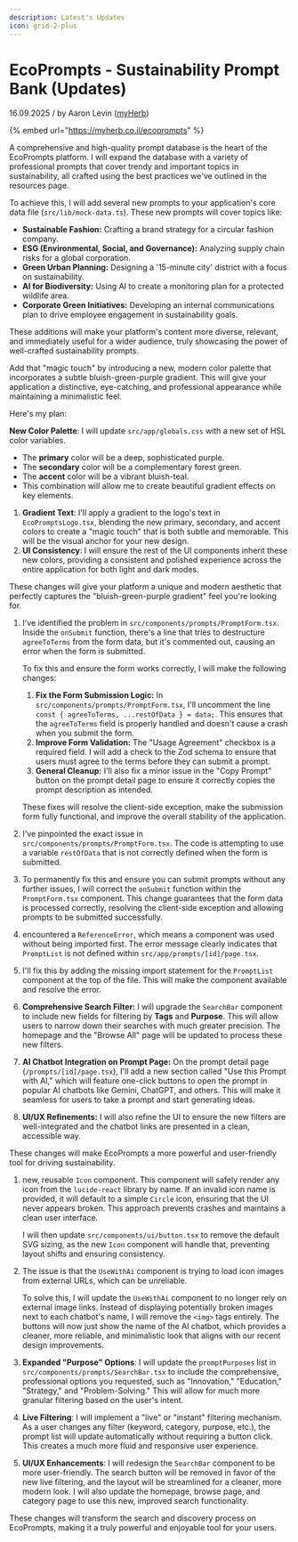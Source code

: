 ```yaml
---
description: Latest's Updates
icon: grid-2-plus
---
```


# EcoPrompts - Sustainability Prompt Bank (Updates)

16.09.2025 / by Aaron Levin ([myHerb](https://www.myherb.co.il/))

{% embed url="https://myherb.co.il/ecoprompts" %}

A comprehensive and high-quality prompt database is the heart of the EcoPrompts platform. I will expand the database with a variety of professional prompts that cover trendy and important topics in sustainability, all crafted using the best practices we've outlined in the resources page.

To achieve this, I will add several new prompts to your application's core data file (`src/lib/mock-data.ts`). These new prompts will cover topics like:

* **Sustainable Fashion:** Crafting a brand strategy for a circular fashion company.
* **ESG (Environmental, Social, and Governance):** Analyzing supply chain risks for a global corporation.
* **Green Urban Planning:** Designing a '15-minute city' district with a focus on sustainability.
* **AI for Biodiversity:** Using AI to create a monitoring plan for a protected wildlife area.
* **Corporate Green Initiatives:** Developing an internal communications plan to drive employee engagement in sustainability goals.

These additions will make your platform's content more diverse, relevant, and immediately useful for a wider audience, truly showcasing the power of well-crafted sustainability prompts.

Add that "magic touch" by introducing a new, modern color palette that incorporates a subtle bluish-green-purple gradient. This will give your application a distinctive, eye-catching, and professional appearance while maintaining a minimalistic feel.

Here's my plan:

**New Color Palette**: I will update `src/app/globals.css` with a new set of HSL color variables.

* The **primary** color will be a deep, sophisticated purple.
* The **secondary** color will be a complementary forest green.
* The **accent** color will be a vibrant bluish-teal.
* This combination will allow me to create beautiful gradient effects on key elements.

1. **Gradient Text**: I'll apply a gradient to the logo's text in `EcoPromptsLogo.tsx`, blending the new primary, secondary, and accent colors to create a "magic touch" that is both subtle and memorable. This will be the visual anchor for your new design.
2. **UI Consistency**: I will ensure the rest of the UI components inherit these new colors, providing a consistent and polished experience across the entire application for both light and dark modes.

These changes will give your platform a unique and modern aesthetic that perfectly captures the "bluish-green-purple gradient" feel you're looking for.

1.  &#x20;I've identified the problem in `src/components/prompts/PromptForm.tsx`. Inside the `onSubmit` function, there's a line that tries to destructure `agreeToTerms` from the form data, but it's commented out, causing an error when the form is submitted.

    To fix this and ensure the form works correctly, I will make the following changes:

    1. **Fix the Form Submission Logic:** In `src/components/prompts/PromptForm.tsx`, I'll uncomment the line `const { agreeToTerms, ...restOfData } = data;`. This ensures that the `agreeToTerms` field is properly handled and doesn't cause a crash when you submit the form.
    2. **Improve Form Validation:** The "Usage Agreement" checkbox is a required field. I will add a check to the Zod schema to ensure that users must agree to the terms before they can submit a prompt.
    3. **General Cleanup:** I'll also fix a minor issue in the "Copy Prompt" button on the prompt detail page to ensure it correctly copies the prompt description as intended.

    These fixes will resolve the client-side exception, make the submission form fully functional, and improve the overall stability of the application.
2. I've pinpointed the exact issue in `src/components/prompts/PromptForm.tsx`. The code is attempting to use a variable `restOfData` that is not correctly defined when the form is submitted.
3. To permanently fix this and ensure you can submit prompts without any further issues, I will correct the `onSubmit` function within the `PromptForm.tsx` component. This change guarantees that the form data is processed correctly, resolving the client-side exception and allowing prompts to be submitted successfully.
4. encountered a `ReferenceError`, which means a component was used without being imported first. The error message clearly indicates that `PromptList` is not defined within `src/app/prompts/[id]/page.tsx`.
5. I'll fix this by adding the missing import statement for the `PromptList` component at the top of the file. This will make the component available and resolve the error.
6. **Comprehensive Search Filter:** I will upgrade the `SearchBar` component to include new fields for filtering by **Tags** and **Purpose**. This will allow users to narrow down their searches with much greater precision. The homepage and the "Browse All" page will be updated to process these new filters.
7. **AI Chatbot Integration on Prompt Page:** On the prompt detail page (`/prompts/[id]/page.tsx`), I'll add a new section called "Use this Prompt with AI," which will feature one-click buttons to open the prompt in popular AI chatbots like Gemini, ChatGPT, and others. This will make it seamless for users to take a prompt and start generating ideas.
8. **UI/UX Refinements:** I will also refine the UI to ensure the new filters are well-integrated and the chatbot links are presented in a clean, accessible way.

These changes will make EcoPrompts a more powerful and user-friendly tool for driving sustainability.

1.  new, reusable `Icon` component. This component will safely render any icon from the `lucide-react` library by name. If an invalid icon name is provided, it will default to a simple `Circle` icon, ensuring that the UI never appears broken. This approach prevents crashes and maintains a clean user interface.

    I will then update `src/components/ui/button.tsx` to remove the default SVG sizing, as the new `Icon` component will handle that, preventing layout shifts and ensuring consistency.
2.  The issue is that the `UseWithAi` component is trying to load icon images from external URLs, which can be unreliable.

    To solve this, I will update the `UseWithAi` component to no longer rely on external image links. Instead of displaying potentially broken images next to each chatbot's name, I will remove the `<img>` tags entirely. The buttons will now just show the name of the AI chatbot, which provides a cleaner, more reliable, and minimalistic look that aligns with our recent design improvements.
3. **Expanded "Purpose" Options**: I will update the `promptPurposes` list in `src/components/prompts/SearchBar.tsx` to include the comprehensive, professional options you requested, such as "Innovation," "Education," "Strategy," and "Problem-Solving." This will allow for much more granular filtering based on the user's intent.
4. **Live Filtering**: I will implement a "live" or "instant" filtering mechanism. As a user changes any filter (keyword, category, purpose, etc.), the prompt list will update automatically without requiring a button click. This creates a much more fluid and responsive user experience.
5. **UI/UX Enhancements**: I will redesign the `SearchBar` component to be more user-friendly. The search button will be removed in favor of the new live filtering, and the layout will be streamlined for a cleaner, more modern look. I will also update the homepage, browse page, and category page to use this new, improved search functionality.

These changes will transform the search and discovery process on EcoPrompts, making it a truly powerful and enjoyable tool for your users.&#x20;

